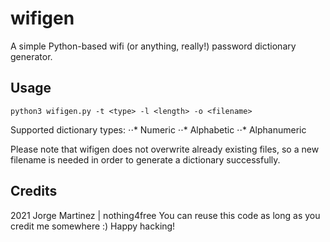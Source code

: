 # wifigen

A simple Python-based wifi (or anything, really!) password dictionary generator.

## Usage
`python3 wifigen.py -t <type> -l <length> -o <filename>`

Supported dictionary types:
⋅⋅* Numeric
⋅⋅* Alphabetic
⋅⋅* Alphanumeric

Please note that wifigen does not overwrite already existing files, so a new filename is needed in order to generate a dictionary successfully.

## Credits

2021 Jorge Martinez | nothing4free
You can reuse this code as long as you credit me somewhere :)
Happy hacking!
